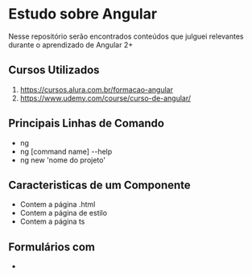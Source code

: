 # Estudo sobre Angular

Nesse repositório serão encontrados conteúdos que julguei relevantes durante o aprendizado de Angular 2+

## Cursos Utilizados

1. https://cursos.alura.com.br/formacao-angular
2. https://www.udemy.com/course/curso-de-angular/

## Principais Linhas de Comando

<ul>
<li>ng</li>
<li>ng [command name] --help</li>
<li>ng new 'nome do projeto'</li>
</ul>

## Caracteristicas de um Componente

- Contem a página .html
- Contem a página de estilo
- Contem a página ts

## Formulários com <NgModules>

-
